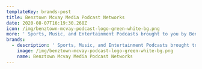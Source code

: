 ```yaml
---
templateKey: brands-post
title: Benztown Mcvay Media Podcast Networks
date: 2020-08-07T16:19:30.268Z
icon: /img/benztown-mcvay-podcast-logo-green-white-bg.png
more: ' Sports, Music, and Entertainment Podcasts brought to you by Benztown + McVay Media Podcast Networks'
brands:
  - description: ' Sports, Music, and Entertainment Podcasts brought to you by Benztown + McVay Media Podcast Networks'
    image: /img/benztown-mcvay-podcast-logo-green-white-bg.png
    name: Benztown Mcvay Media Podcast Networks
---
```


